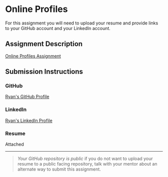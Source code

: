 # Online Profiles
For this assignment you will need to upload your resume and provide links to your GitHub account and your LinkedIn account.

## Assignment Description
[Online Profiles Assignment](https://education.launchcode.org/liftoff/modules/assignments/online-profiles)

## Submission Instructions
 
### GitHub
[Ryan's GitHub Profile](https://github.com/MulesKC)
 
### LinkedIn
[Ryan's LinkedIn Profile](https://www.linkedin.com/in/ryan-mueller-kc/)

### Resume
Attached

---

> *Your GitHub repository is public* if you do not want to upload your resume to a public facing repository, talk with your mentor about an alternate way to submit this assignment.


